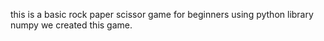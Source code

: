 this is a basic rock paper scissor game for beginners using python library numpy we created this game.
